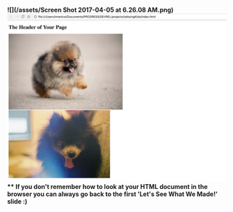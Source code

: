 #### ![](/assets/Screen Shot 2017-04-05 at 6.26.08 AM.png)![](/assets/made.png)\*\* If you don't remember how to look at your HTML document in the browser you can always go back to the first 'Let's See What We Made!' slide :\)




